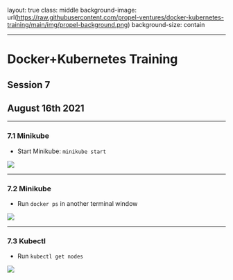 layout: true
class: middle
background-image: url(https://raw.githubusercontent.com/propel-ventures/docker-kubernetes-training/main/img/propel-background.png)
background-size: contain

---

# Docker+Kubernetes Training
## Session 7
## August 16th 2021

---

### 7.1 Minikube

- Start Minikube: `minikube start`

![](https://raw.githubusercontent.com/propel-ventures/docker-kubernetes-training/main/img/k8s.minikube.start.png)

---

### 7.2 Minikube

- Run `docker ps` in another terminal window

![](https://raw.githubusercontent.com/propel-ventures/docker-kubernetes-training/main/img/k8s.minikube.docker.ps.png)

---

### 7.3 Kubectl

- Run `kubectl get nodes`

![](https://raw.githubusercontent.com/propel-ventures/docker-kubernetes-training/main/img/k8s.minikube.kubectl.png)
